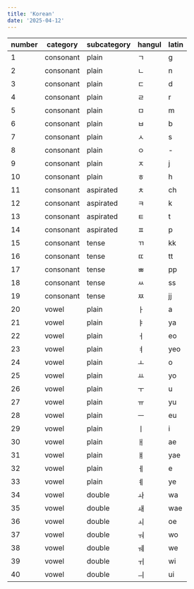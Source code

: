 ```yaml
---
title: 'Korean'
date: '2025-04-12'
---
```


| number | category  | subcategory | hangul | latin |
| ------ | --------- | ----------- | ------ | ----- |
| 1      | consonant | plain       | ㄱ     | g     |
| 2      | consonant | plain       | ㄴ     | n     |
| 3      | consonant | plain       | ㄷ     | d     |
| 4      | consonant | plain       | ㄹ     | r     |
| 5      | consonant | plain       | ㅁ     | m     |
| 6      | consonant | plain       | ㅂ     | b     |
| 7      | consonant | plain       | ㅅ     | s     |
| 8      | consonant | plain       | ㅇ     | -     |
| 9      | consonant | plain       | ㅈ     | j     |
| 10     | consonant | plain       | ㅎ     | h     |
| 11     | consonant | aspirated   | ㅊ     | ch    |
| 12     | consonant | aspirated   | ㅋ     | k     |
| 13     | consonant | aspirated   | ㅌ     | t     |
| 14     | consonant | aspirated   | ㅍ     | p     |
| 15     | consonant | tense       | ㄲ     | kk    |
| 16     | consonant | tense       | ㄸ     | tt    |
| 17     | consonant | tense       | ㅃ     | pp    |
| 18     | consonant | tense       | ㅆ     | ss    |
| 19     | consonant | tense       | ㅉ     | jj    |
| 20     | vowel     | plain       | ㅏ     | a     |
| 21     | vowel     | plain       | ㅑ     | ya    |
| 22     | vowel     | plain       | ㅓ     | eo    |
| 23     | vowel     | plain       | ㅕ     | yeo   |
| 24     | vowel     | plain       | ㅗ     | o     |
| 25     | vowel     | plain       | ㅛ     | yo    |
| 26     | vowel     | plain       | ㅜ     | u     |
| 27     | vowel     | plain       | ㅠ     | yu    |
| 28     | vowel     | plain       | ㅡ     | eu    |
| 29     | vowel     | plain       | ㅣ     | i     |
| 30     | vowel     | plain       | ㅐ     | ae    |
| 31     | vowel     | plain       | ㅒ     | yae   |
| 32     | vowel     | plain       | ㅔ     | e     |
| 33     | vowel     | plain       | ㅖ     | ye    |
| 34     | vowel     | double      | ㅘ     | wa    |
| 35     | vowel     | double      | ㅙ     | wae   |
| 36     | vowel     | double      | ㅚ     | oe    |
| 37     | vowel     | double      | ㅝ     | wo    |
| 38     | vowel     | double      | ㅞ     | we    |
| 39     | vowel     | double      | ㅟ     | wi    |
| 40     | vowel     | double      | ㅢ     | ui    |
